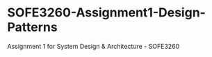# SOFE3260-Assignment1-Design-Patterns
Assignment 1 for System Design &amp; Architecture - SOFE3260 
